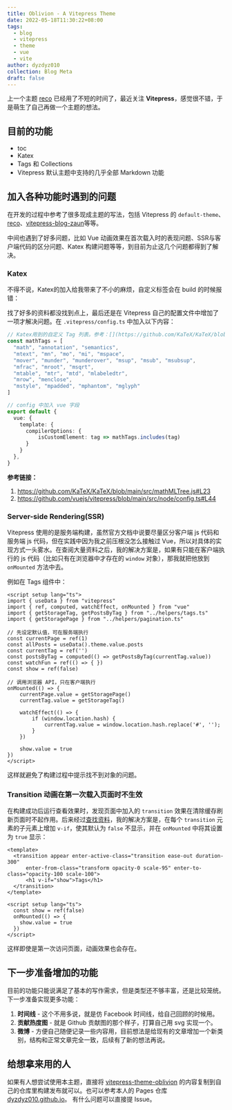 ```yaml
---
title: Oblivion - A Vitepress Theme
date: 2022-05-18T11:30:22+08:00
tags:
  - blog
  - vitepress
  - theme
  - vue
  - vite
author: dyzdyz010
collection: Blog Meta
draft: false
---
```


上一个主题 [reco](https://github.com/vuepress-reco/vuepress-theme-reco-1.x) 已经用了不短的时间了，最近关注 **Vitepress**，感觉很不错，于是萌生了自己再做一个主题的想法。

## 目前的功能

- toc
- Katex
- Tags 和 Collections
- Vitepress 默认主题中支持的几乎全部 Markdown 功能

## 加入各种功能时遇到的问题

在开发的过程中参考了很多现成主题的写法，包括 Vitepress 的 `default-theme`、[reco](https://github.com/vuepress-reco/vuepress-theme-reco-1.x)、[vitepress-blog-zaun](https://github.com/clark-cui/vitepress-blog-zaun)等等。

中间也遇到了好多问题，比如 Vue 动画效果在首次载入时的表现问题、SSR与客户端代码的区分问题、Katex 构建问题等等，到目前为止这几个问题都得到了解决。

### Katex

不得不说，Katex的加入给我带来了不小的麻烦，自定义标签会在 build 的时候报错：

<!-- ![](/posts/assets/img/2022/20220518katex-vitepress-build-error.png) -->

找了好多的资料都没找到点上，最后还是在 Vitepress 自己的配置文件中增加了一项才解决问题。在 `.vitepress/config.ts` 中加入以下内容：

```typescript
// Katex用到的自定义 Tag 列表。参考：[](https://github.com/KaTeX/KaTeX/blob/main/src/mathMLTree.js#L23)
const mathTags = [
  "math", "annotation", "semantics",
  "mtext", "mn", "mo", "mi", "mspace",
  "mover", "munder", "munderover", "msup", "msub", "msubsup",
  "mfrac", "mroot", "msqrt",
  "mtable", "mtr", "mtd", "mlabeledtr",
  "mrow", "menclose",
  "mstyle", "mpadded", "mphantom", "mglyph"
]

// config 中加入 vue 字段
export default {
  vue: {
    template: {
      compilerOptions: {
          isCustomElement: tag => mathTags.includes(tag)
      }
    }
  },
}
```

**参考链接：**

1. https://github.com/KaTeX/KaTeX/blob/main/src/mathMLTree.js#L23
2. https://github.com/vuejs/vitepress/blob/main/src/node/config.ts#L44

### Server-side Rendering(SSR)

Vitepress 使用的是服务端构建，虽然官方文档中说要尽量区分客户端 js 代码和服务端 js 代码，但在实践中因为我之前压根没怎么接触过 Vue，所以对具体的实现方式一头雾水。在查阅大量资料之后，我的解决方案是，如果有只能在客户端执行的 js 代码（比如只有在浏览器中才存在的 `window` 对象），那我就把他放到 `onMounted` 方法中去。

例如在 Tags 组件中：

```vue
<script setup lang="ts">
import { useData } from "vitepress"
import { ref, computed, watchEffect, onMounted } from "vue"
import { getStorageTag, getPostsByTag } from "../helpers/tags.ts"
import { getStoragePage } from "../helpers/pagination.ts"

// 先设定默认值，可在服务端执行
const currentPage = ref(1)
const allPosts = useData().theme.value.posts
const currentTag = ref('')
const postsByTag = computed(() => getPostsByTag(currentTag.value))
const watchFun = ref(() => { })
const show = ref(false)

// 调用浏览器 API，只在客户端执行
onMounted(() => {
    currentPage.value = getStoragePage()
    currentTag.value = getStorageTag()

    watchEffect(() => {
        if (window.location.hash) {
            currentTag.value = window.location.hash.replace('#', '');
        }
    })

    show.value = true
})
</script>
```

这样就避免了构建过程中提示找不到对象的问题。

### Transition 动画在第一次载入页面时不生效

在构建成功后运行查看效果时，发现页面中加入的 `transition` 效果在清除缓存刷新页面时不起作用。后来经过[查找资料](https://stackoverflow.com/questions/59627195/vue-js-transition-doesnt-apply-on-page-first-load)，我的解决方案是，在每个 `transition` 元素的子元素上增加 `v-if`，使其默认为 `false` 不显示，并在 `onMounted` 中将其设置为 `true` 显示：

```vue
<template>
  <transition appear enter-active-class="transition ease-out duration-300"
      enter-from-class="transform opacity-0 scale-95" enter-to-class="opacity-100 scale-100">
      <h1 v-if="show">Tags</h1>
  </transition>
</template>

<script setup lang="ts">
  const show = ref(false)
  onMounted(() => {
    show.value = true
  })
</script>
```

这样即使是第一次访问页面，动画效果也会存在。

## 下一步准备增加的功能

目前的功能只能说满足了基本的写作需求，但是类型还不够丰富，还是比较笼统。下一步准备实现更多功能：

1. **时间线** - 这个不用多说，就是仿 Facebook 时间线，给自己回顾的时候用。
2. **贡献热度图** - 就是 Github 贡献图的那个样子，打算自己用 svg 实现一个。
3. **微博** - 方便自己随便记录一些内容用，目前想法是给现有的文章增加一个新类别，结构和正常文章完全一致，后续有了新的想法再说。

## 给想拿来用的人

如果有人想尝试使用本主题，直接将 [vitepress-theme-oblivion](https://github.com/dyzdyz010/vitepress-theme-oblivion) 的内容复制到自己的仓库里构建发布就可以。也可以参考本人的 Pages 仓库 [dyzdyz010.github.io](https://github.com/dyzdyz010/dyzdyz010.github.io)。 有什么问题可以直接提 Issue。